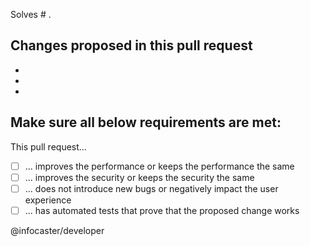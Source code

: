 Solves # .

## Changes proposed in this pull request
- 
- 
- 

## Make sure all below requirements are met:
This pull request...

- [ ] ... improves the performance or keeps the performance the same  
- [ ] ... improves the security or keeps the security the same  
- [ ] ... does not introduce new bugs or negatively impact the user experience  
- [ ] ... has automated tests that prove that the proposed change works

@infocaster/developer
